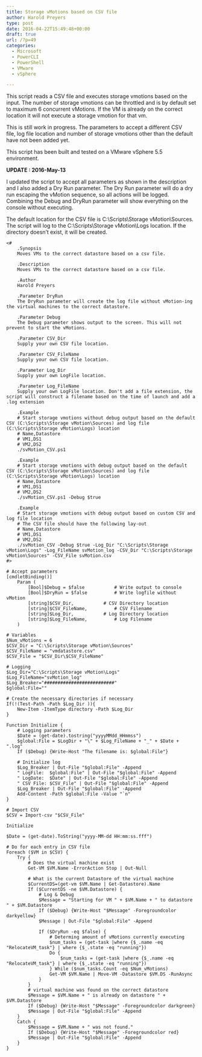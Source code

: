 ```yaml
---
title: Storage vMotions based on CSV file
author: Harold Preyers
type: post
date: 2016-04-22T15:49:48+00:00
draft: true
url: /?p=49
categories:
  - Microsoft
  - PowerCLI
  - PowerShell
  - VMware
  - vSphere

---
```

 

This script reads a CSV file and executes storage vmotions based on the input. The number of storage vmotions can be throttled and is by default set to maximum 6 concurrent vMotions. If the VM is already on the correct location it will not execute a storage vmotion for that vm.

This is still work in progress. The parameters to accept a different CSV file,&nbsp;log file location and number of storage vmotions other than the default have not been added yet.

This script has been built and tested on a VMware vSphere 5.5 environment.

**UPDATE : 2016-May-13**

I updated the script to accept all parameters as shown in the description and I also added a Dry Run parameter. The Dry Run parameter will do a dry run escaping the vMotion sequence, so all actions will be logged. Combining the Debug and DryRun parameter will show everything on the console without executing.

The default location for the CSV file is C:\Scripts\Storage vMotion\Sources. The script will log to the&nbsp;C:\Scripts\Storage vMotion\Logs location.&nbsp;If the directory doesn&#8217;t exist, it will be created.

<pre class="wp-block-code lang:powershell"><code>&lt;#
	.Synopsis
	Moves VMs to the correct datastore based on a csv file.

	.Description
	Moves VMs to the correct datastore based on a csv file.

	.Author
	Harold Preyers

	.Parameter DryRun
	The DryRun parameter will create the log file without vMotion-ing the virtual machines to the correct datastore.
	 
	.Parameter Debug
	The Debug parameter shows output to the screen. This will not prevent to start the vMotions.

	.Parameter CSV_Dir
	Supply your own CSV file location.

	.Parameter CSV_FileName
	Supply your own CSV file location.

	.Parameter Log_Dir
	Supply your own LogFile location.

	.Parameter Log_FileName
	Supply your own LogFile location. Don't add a file extension, the script will construct a filename based on the time of launch and add a .log extension

	.Example
	# Start storage vmotions without debug output based on the default CSV (C:\Scripts\Storage vMotion\Sources) and log file (C:\Scripts\Storage vMotion\Logs) location
	# Name,Datastore
	# VM1,DS1
	# VM2,DS2
	./svMotion_CSV.ps1

	.Example
	# Start storage vmotions with debug output based on the default CSV (C:\Scripts\Storage vMotion\Sources) and log file (C:\Scripts\Storage vMotion\Logs) location
	# Name,Datastore
	# VM1,DS1
	# VM2,DS2
	./svMotion_CSV.ps1 -Debug $true

	.Example
	# Start storage vmotions with debug output based on custom CSV and log file location
	# The CSV file should have the following lay-out
	# Name,Datastore
	# VM1,DS1
	# VM2,DS2
	./svMotion_CSV -Debug $true -Log_Dir "C:\Scripts\Storage vMotion\Logs" -Log_FileName svMotion_log -CSV_Dir "C:\Scripts\Storage vMotion\Sources" -CSV_File svMotion.csv
#>

# Accept parameters
&#91;cmdletBinding()]
	Param (
		&#91;Bool]$Debug = $false			# Write output to console
		&#91;Bool]$DryRun = $false			# Write logfile without vMotion
		&#91;string]$CSV_Dir,			# CSV Directory location
		&#91;string]$CSV_FileName,			# CSV Filename
		&#91;string]$Log_Dir,			# Log Directory location
		&#91;string]$Log_FileName,			# Log Filename
	)

# Variables
$Num_vMotions = 6
$CSV_Dir = "C:\Scripts\Storage vMotion\Sources"
$CSV_FileName = "vmdatastore.csv"
$CSV_File = "$CSV_Dir\$CSV_FileName"

# Logging
$Log_Dir="C:\Scripts\Storage vMotion\Logs"
$Log_FileName="svMotion_log"
$Log_Breaker="##########################"
$global:File=""

# Create the necessary directories if necessary
If(!(Test-Path -Path $Log_Dir )){
	New-Item -ItemType directory -Path $Log_Dir
}

Function Initialize {
	# Logging parameters
	$Date = (get-date).tostring("yyyyMMdd_HHmmss")
	$global:File = $LogDir + "\" + $Log_FileName + "_" + $Date + ".log"
	If ($Debug) {Write-Host "The filename is: $global:File"}

	# Initialize log
	$Log_Breaker | Out-File "$global:File" -Append
	" LogFile:  $global:File" | Out-File "$global:File" -Append
	" LogDate:  $Date" | Out-File "$global:File" -Append
	" CSV File: $CSV_File" | Out-File "$global:File" -Append
	$Log_Breaker | Out-File "$global:File" -Append
	Add-Content -Path $global:File -Value "`n"
}

# Import CSV
$CSV = Import-csv "$CSV_File"

Initialize

$Date = (get-date).ToString("yyyy-MM-dd HH:mm:ss.fff")

# Do for each entry in CSV file
Foreach ($VM in $CSV) {
	Try {
		# Does the virtual machine exist
		Get-VM $VM.Name -ErrorAction Stop | Out-Null
		
		# What is the current Datastore of the virtual machine
		$CurrentDS=(get-vm $VM.Name | Get-Datastore).Name
		If ($CurrentDS -ne $VM.Datastore) {
			# Log &amp; Debug
			$Message = "Starting for VM " + $VM.Name + " to datastore " + $VM.Datastore
			If ($Debug) {Write-Host "$Message" -Foregroundcolor darkyellow}
			$Message | Out-File "$global:File" -Append

			If ($DryRun -eq $false) {
				# Determing amount of vMotions currently executing
				$num_tasks = (get-task |where {$_.name -eq "RelocateVM_task"} | where {$_.state -eq "running"})
				Do {
					$num_tasks = (get-task |where {$_.name -eq "RelocateVM_task"} | where {$_.state -eq "running"})
				} While ($num_tasks.Count -eq $Num_vMotions)
				Get-VM $VM.Name | Move-VM -Datastore $VM.DS -RunAsync
			}
		}
		# virtual machine was found on the correct datastore
		$Message = $VM.Name + " is already on datastore " + $VM.Datastore
		If ($Debug) {Write-Host "$Message" -Foregroundcolor darkgreen}
		$Message | Out-File "$global:File" -Append
	}
	Catch {
		$Message = $VM.Name + " was not found."
		If ($Debug) {Write-Host "$Message" -Foregroundcolor red}
		$Message | Out-File "$global:File" -Append
	}
}</code></pre>